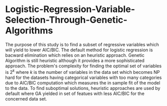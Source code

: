 # Logistic-Regression-Variable-Selection-Through-Genetic-Algorithms
The purpose of this study is to find a subset of regressive variables which will yield to lower AIC/BIC. The default method for logistic regression is bacward elimination which relies on an heuristic approach. Genetic Algorithm is still heuristic although it provides a more sophisticated approach. The problem's complexity for finding the optimal set of variables is $2^k$ where $k$ is the number of variables in the data set which becomes NP hard for the datasets having categorical variables with too many categories due to AIC/BIC computation which measures the in sample fit of the model to the data. To find suboptimal solutions, heuristic approaches are used by default where GA yielded in set of featues with less AIC/BIC for the concerned data set.
